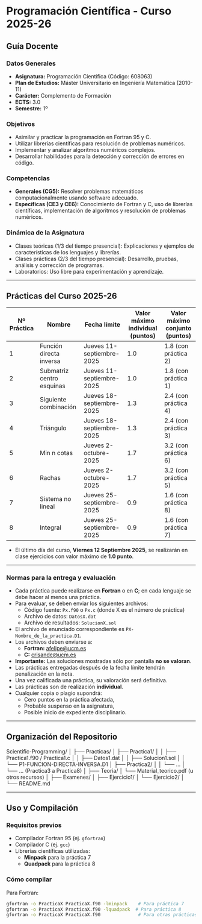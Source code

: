 # Programación Científica - Curso 2025-26

## Guía Docente

### Datos Generales
- **Asignatura:** Programación Científica (Código: 608063)
- **Plan de Estudios:** Máster Universitario en Ingeniería Matemática (2010-11)
- **Carácter:** Complemento de Formación
- **ECTS:** 3.0
- **Semestre:** 1º

### Objetivos
- Asimilar y practicar la programación en Fortran 95 y C.
- Utilizar librerías científicas para resolución de problemas numéricos.
- Implementar y analizar algoritmos numéricos complejos.
- Desarrollar habilidades para la detección y corrección de errores en código.

### Competencias
- **Generales (CG5):** Resolver problemas matemáticos computacionalmente usando software adecuado.
- **Específicas (CE3 y CE6):** Conocimiento de Fortran y C, uso de librerías científicas, implementación de algoritmos y resolución de problemas numéricos.

### Dinámica de la Asignatura
- Clases teóricas (1/3 del tiempo presencial): Explicaciones y ejemplos de características de los lenguajes y librerías.
- Clases prácticas (2/3 del tiempo presencial): Desarrollo, pruebas, análisis y corrección de programas.
- Laboratorios: Uso libre para experimentación y aprendizaje.

---

## Prácticas del Curso 2025-26

| Nº Práctica | Nombre                              | Fecha límite          | Valor máximo individual (puntos) | Valor máximo conjunto (puntos) |
|-------------|-----------------------------------|-----------------------|----------------------------------|--------------------------------|
| 1           | Función directa inversa            | Jueves 11-septiembre-2025 | 1.0                              | 1.8 (con práctica 2)            |
| 2           | Submatriz centro esquinas          | Jueves 11-septiembre-2025 | 1.0                              | 1.8 (con práctica 1)            |
| 3           | Siguiente combinación              | Jueves 18-septiembre-2025 | 1.3                              | 2.4 (con práctica 4)            |
| 4           | Triángulo                         | Jueves 18-septiembre-2025 | 1.3                              | 2.4 (con práctica 3)            |
| 5           | Min n cotas                      | Jueves 2-octubre-2025    | 1.7                              | 3.2 (con práctica 6)            |
| 6           | Rachas                           | Jueves 2-octubre-2025    | 1.7                              | 3.2 (con práctica 5)            |
| 7           | Sistema no lineal                | Jueves 25-septiembre-2025 | 0.9                              | 1.6 (con práctica 8)            |
| 8           | Integral                        | Jueves 25-septiembre-2025 | 0.9                              | 1.6 (con práctica 7)            |

- El último día del curso, **Viernes 12 Septiembre 2025**, se realizarán en clase ejercicios con valor máximo de **1.0 punto**.

---

### Normas para la entrega y evaluación

- Cada práctica puede realizarse en **Fortran** o en **C**; en cada lenguaje se debe hacer al menos una práctica.
- Para evaluar, se deben enviar los siguientes archivos:
  - Código fuente: `Px.f90` o `Px.c` (donde X es el número de práctica)
  - Archivo de datos: `DatosX.dat`
  - Archivo de resultados: `SolucionX.sol`
- El archivo de enunciado correspondiente es `PX-Nombre_de_la_practica.D1`.
- Los archivos deben enviarse a:
  - **Fortran:** afelipe@ucm.es
  - **C:** crisande@ucm.es
- **Importante:** Las soluciones mostradas sólo por pantalla **no se valoran**.
- Las prácticas entregadas después de la fecha límite tendrán penalización en la nota.
- Una vez calificada una práctica, su valoración será definitiva.
- Las prácticas son de realización **individual**.
- Cualquier copia o plagio supondrá:
  - Cero puntos en la práctica afectada,
  - Probable suspenso en la asignatura,
  - Posible inicio de expediente disciplinario.

---

## Organización del Repositorio
Scientific-Programming/
│
├── Practicas/
│ ├── Practica1/
│ │ ├── Practica1.f90 / Practica1.c
│ │ ├── Datos1.dat
│ │ ├── Solucion1.sol
│ │ └── P1-FUNCION-DIRECTA-INVERSA.D1
│ ├── Practica2/
│ │ └── ...
│ └── ... (Practica3 a Practica8)
│
├── Teoria/
│ └── Material_teorico.pdf (u otros recursos)
│
├── Examenes/
│ ├── Ejercicio1/
│ └── Ejercicio2/
│
└── README.md

---

## Uso y Compilación

### Requisitos previos
- Compilador Fortran 95 (ej. `gfortran`)
- Compilador C (ej. `gcc`)
- Librerías científicas utilizadas:
  - **Minpack** para la práctica 7
  - **Quadpack** para la práctica 8

### Cómo compilar

Para Fortran:

```bash
gfortran -o PracticaX PracticaX.f90 -lminpack    # Para práctica 7
gfortran -o PracticaX PracticaX.f90 -lquadpack  # Para práctica 8
gfortran -o PracticaX PracticaX.f90              # Para otras prácticas
